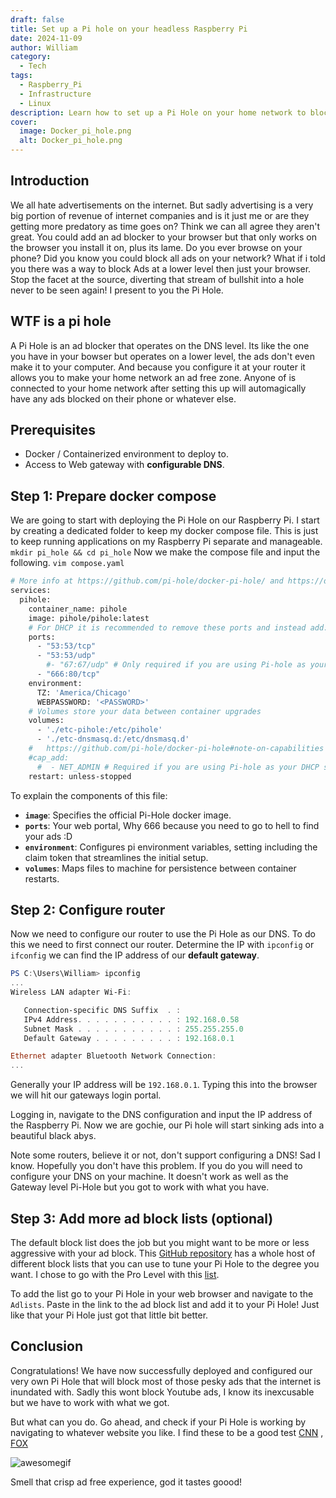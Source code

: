 ```yaml
---
draft: false
title: Set up a Pi hole on your headless Raspberry Pi
date: 2024-11-09
author: William
category:
  - Tech
tags:
  - Raspberry_Pi
  - Infrastructure
  - Linux
description: Learn how to set up a Pi Hole on your home network to block ads at the DNS level and enjoy an ad-free browsing experience on all devices. This step-by-step guide covers Pi Hole installation using Docker, router configuration, and adding advanced blocklists for enhanced protection.
cover:
  image: Docker_pi_hole.png
  alt: Docker_pi_hole.png
---
```


## Introduction

We all hate advertisements on the internet. But sadly advertising is a very big portion of revenue of internet companies and is it just me or are they getting more predatory as time goes on? 
Think we can all agree they aren't great. You could add an ad blocker to your browser but that only works on the browser you install it on, plus its lame. 
Do you ever browse on your phone? Did you know you could block all ads on your network? What if i told you there was a way to block Ads at a lower level then just your browser. Stop the facet at the source, diverting that stream of bullshit into a hole never to be seen again! I present to you the Pi Hole.

## WTF is a pi hole

A Pi Hole is an ad blocker that operates on the DNS level. Its like the one you have in your bowser but operates on a lower level, the ads don't even make it to your computer. And because you configure it at your router it allows you to make your home network an ad free zone. Anyone of is connected to your home network after setting this up will automagically have any ads blocked on their phone or whatever else.

## Prerequisites
- Docker / Containerized environment to deploy to.
- Access to Web gateway with **configurable DNS**.

## Step 1: Prepare docker compose

We are going to start with deploying the Pi Hole on our Raspberry Pi. I start by creating a dedicated folder to keep my docker compose file. This is just to keep running applications on my Raspberry Pi separate and manageable. 
```mkdir pi_hole && cd pi_hole```
Now we make the compose file and input the following.
```vim compose.yaml```

```bash
# More info at https://github.com/pi-hole/docker-pi-hole/ and https://docs.pi-hole.net/
services:
  pihole:
    container_name: pihole
    image: pihole/pihole:latest
    # For DHCP it is recommended to remove these ports and instead add: network_mode: "host"
    ports:
      - "53:53/tcp"
      - "53:53/udp"
        #- "67:67/udp" # Only required if you are using Pi-hole as your DHCP server
      - "666:80/tcp"
    environment:
      TZ: 'America/Chicago'
      WEBPASSWORD: '<PASSWORD>'
    # Volumes store your data between container upgrades
    volumes:
      - './etc-pihole:/etc/pihole'
      - './etc-dnsmasq.d:/etc/dnsmasq.d'
    #   https://github.com/pi-hole/docker-pi-hole#note-on-capabilities
    #cap_add:
      #  - NET_ADMIN # Required if you are using Pi-hole as your DHCP server, else not needed
    restart: unless-stopped
```

To explain the components of this file: 
- **`image`**: Specifies the official Pi-Hole docker image.
- **`ports`**: Your web portal, Why 666 because you need to go to hell to find your ads :D 
- **`environment`**: Configures pi environment variables, setting including the claim token that streamlines the initial setup.
- **`volumes`**: Maps files to machine for persistence between container restarts.

## Step 2: Configure router

Now we need to configure our router to use the Pi Hole as our DNS. To do this we need to first connect our router. 
Determine the IP with `ipconfig` or `ifconfig` we can find the IP address of our **default gateway**.
```powershell
PS C:\Users\William> ipconfig
...
Wireless LAN adapter Wi-Fi:

   Connection-specific DNS Suffix  . :
   IPv4 Address. . . . . . . . . . . : 192.168.0.58
   Subnet Mask . . . . . . . . . . . : 255.255.255.0
   Default Gateway . . . . . . . . . : 192.168.0.1

Ethernet adapter Bluetooth Network Connection:
...

```

Generally your IP address will be `192.168.0.1`. Typing this into the browser we will hit our gateways login portal. 

Logging in, navigate to the DNS configuration and input the IP address of the Raspberry Pi. Now we are gochie, our Pi hole will start sinking ads into a beautiful black abys.

Note some routers, believe it or not, don't support configuring a DNS! Sad I know. Hopefully you don't have this problem. If you do you will need to configure your DNS on your machine. It doesn't work as well as the Gateway level Pi-Hole but you got to work with what you have. 

## Step 3: Add more ad block lists (optional)

The default block list does the job but you might want to be more or less aggressive with your ad block. This [GitHub repository](https://github.com/hagezi/dns-blocklists) has a whole host of different block lists that you can use to tune your Pi Hole to the degree you want. I chose to go with the Pro Level with this [list](https://raw.githubusercontent.com/hagezi/dns-blocklists/main/domains/pro.txt).

To add the list go to your Pi Hole in your web browser and navigate to the `Adlists`. Paste in the link to the ad block list and add it to your Pi Hole! Just like that your Pi Hole just got that little bit better.

## Conclusion 

Congratulations! We have now successfully deployed and configured our very own Pi Hole that will block most of those pesky ads that the internet is inundated with. Sadly this wont block Youtube ads, I know its inexcusable but we have to work with what we got. 

But what can you do. Go ahead, and check if your Pi Hole is working by navigating to whatever website you like. I find these to be a good test  [CNN](https://edition.cnn.com/) , [FOX](https://www.foxnews.com/)

![awesomegif](https://i.giphy.com/glvyCVWYJ21fq.webp#center)

Smell that crisp ad free experience, god it tastes goood!


